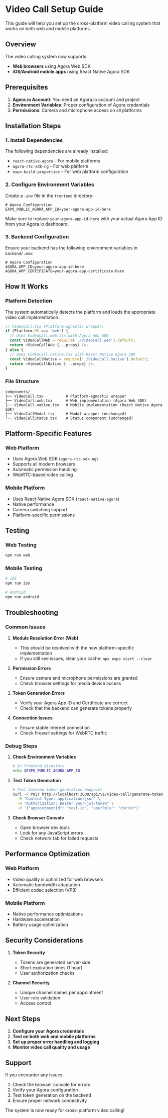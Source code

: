 # Video Call Setup Guide

This guide will help you set up the cross-platform video calling system that works on both web and mobile platforms.

## Overview

The video calling system now supports:
- **Web browsers** using Agora Web SDK
- **iOS/Android mobile apps** using React Native Agora SDK

## Prerequisites

1. **Agora.io Account**: You need an Agora.io account and project
2. **Environment Variables**: Proper configuration of Agora credentials
3. **Permissions**: Camera and microphone access on all platforms

## Installation Steps

### 1. Install Dependencies

The following dependencies are already installed:
- `react-native-agora` - For mobile platforms
- `agora-rtc-sdk-ng` - For web platform
- `expo-build-properties` - For web platform configuration

### 2. Configure Environment Variables

Create a `.env` file in the `frontend` directory:

```env
# Agora Configuration
EXPO_PUBLIC_AGORA_APP_ID=your-agora-app-id-here
```

Make sure to replace `your-agora-app-id-here` with your actual Agora App ID from your Agora.io dashboard.

### 3. Backend Configuration

Ensure your backend has the following environment variables in `backend/.env`:

```env
# Agora Configuration
AGORA_APP_ID=your-agora-app-id-here
AGORA_APP_CERTIFICATE=your-agora-app-certificate-here
```

## How It Works

### Platform Detection

The system automatically detects the platform and loads the appropriate video call implementation:

```typescript
// VideoCall.tsx (Platform-agnostic wrapper)
if (Platform.OS === 'web') {
  // Uses VideoCall.web.tsx with Agora Web SDK
  const VideoCallWeb = require('./VideoCall.web').default;
  return <VideoCallWeb {...props} />;
} else {
  // Uses VideoCall.native.tsx with React Native Agora SDK
  const VideoCallNative = require('./VideoCall.native').default;
  return <VideoCallNative {...props} />;
}
```

### File Structure

```
components/
├── VideoCall.tsx          # Platform-agnostic wrapper
├── VideoCall.web.tsx      # Web implementation (Agora Web SDK)
├── VideoCall.native.tsx   # Mobile implementation (React Native Agora SDK)
├── VideoCallModal.tsx     # Modal wrapper (unchanged)
└── VideoCallStatus.tsx    # Status component (unchanged)
```

## Platform-Specific Features

### Web Platform
- Uses Agora Web SDK (`agora-rtc-sdk-ng`)
- Supports all modern browsers
- Automatic permission handling
- WebRTC-based video calling

### Mobile Platform
- Uses React Native Agora SDK (`react-native-agora`)
- Native performance
- Camera switching support
- Platform-specific permissions

## Testing

### Web Testing
```bash
npm run web
```

### Mobile Testing
```bash
# iOS
npm run ios

# Android
npm run android
```

## Troubleshooting

### Common Issues

1. **Module Resolution Error (Web)**
   - This should be resolved with the new platform-specific implementation
   - If you still see issues, clear your cache: `npx expo start --clear`

2. **Permission Errors**
   - Ensure camera and microphone permissions are granted
   - Check browser settings for media device access

3. **Token Generation Errors**
   - Verify your Agora App ID and Certificate are correct
   - Check that the backend can generate tokens properly

4. **Connection Issues**
   - Ensure stable internet connection
   - Check firewall settings for WebRTC traffic

### Debug Steps

1. **Check Environment Variables**
   ```bash
   # In frontend directory
   echo $EXPO_PUBLIC_AGORA_APP_ID
   ```

2. **Test Token Generation**
   ```bash
   # Test backend token generation endpoint
   curl -X POST http://localhost:3000/api/v1/video-call/generate-token \
     -H "Content-Type: application/json" \
     -H "Authorization: Bearer your-jwt-token" \
     -d '{"appointmentId": "test-id", "userRole": "doctor"}'
   ```

3. **Check Browser Console**
   - Open browser dev tools
   - Look for any JavaScript errors
   - Check network tab for failed requests

## Performance Optimization

### Web Platform
- Video quality is optimized for web browsers
- Automatic bandwidth adaptation
- Efficient codec selection (VP8)

### Mobile Platform
- Native performance optimizations
- Hardware acceleration
- Battery usage optimization

## Security Considerations

1. **Token Security**
   - Tokens are generated server-side
   - Short expiration times (1 hour)
   - User authorization checks

2. **Channel Security**
   - Unique channel names per appointment
   - User role validation
   - Access control

## Next Steps

1. **Configure your Agora credentials**
2. **Test on both web and mobile platforms**
3. **Set up proper error handling and logging**
4. **Monitor video call quality and usage**

## Support

If you encounter any issues:
1. Check the browser console for errors
2. Verify your Agora configuration
3. Test token generation on the backend
4. Ensure proper network connectivity

The system is now ready for cross-platform video calling! 